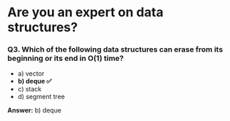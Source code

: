 # Are you an expert on data structures?

### Q3. Which of the following data structures can erase from its beginning or its end in O(1) time?
- a) vector  
- **b) deque ✅**  
- c) stack  
- d) segment tree  

**Answer:** b) deque